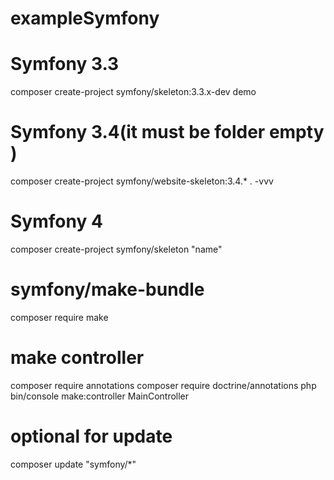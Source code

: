 # exampleSymfony

# Symfony 3.3
composer create-project symfony/skeleton:3.3.x-dev demo
# Symfony 3.4(it must be folder empty )
composer create-project symfony/website-skeleton:3.4.* . -vvv
# Symfony 4
composer create-project symfony/skeleton "name"


# symfony/make-bundle
composer require make

# make controller
composer require annotations
composer require doctrine/annotations
php bin/console make:controller MainController


# optional for update
 composer update "symfony/*"
